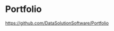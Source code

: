 # Portfolio

https://github.com/DataSolutionSoftware/Portfolio     
  
       
    
 
  
       
  
  
 
   

   
  
   
    
